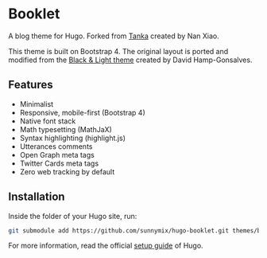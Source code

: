 # Booklet

A blog theme for Hugo. Forked from [Tanka](https://github.com/nanxstats/hugo-tanka) created by Nan Xiao.

This theme is built on Bootstrap 4. The original layout is ported and modified from the [Black & Light theme](https://github.com/davidhampgonsalves/hugo-black-and-light-theme) created by David Hamp-Gonsalves.

## Features

- Minimalist
- Responsive, mobile-first (Bootstrap 4)
- Native font stack
- Math typesetting (MathJaX)
- Syntax highlighting (highlight.js)
- Utterances comments
- Open Graph meta tags
- Twitter Cards meta tags
- Zero web tracking by default

## Installation

Inside the folder of your Hugo site, run:

```bash
git submodule add https://github.com/sunnymix/hugo-booklet.git themes/booklet
```

For more information, read the official [setup guide](https://gohugo.io/getting-started/installing/) of Hugo.
